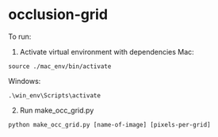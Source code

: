 # occlusion-grid

To run:
1. Activate virtual environment with dependencies
Mac:
```
source ./mac_env/bin/activate
```
Windows:
```
.\win_env\Scripts\activate
```
2. Run make_occ_grid.py
```
python make_occ_grid.py [name-of-image] [pixels-per-grid]
```
